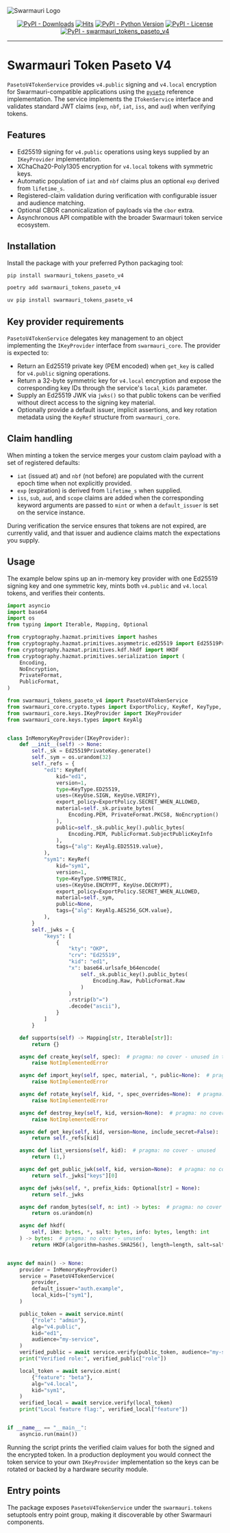 ![Swarmauri Logo](https://github.com/swarmauri/swarmauri-sdk/blob/3d4d1cfa949399d7019ae9d8f296afba773dfb7f/assets/swarmauri.brand.theme.svg)


<p align="center">
    <a href="https://pypi.org/project/swarmauri_tokens_paseto_v4/">
        <img src="https://img.shields.io/pypi/dm/swarmauri_tokens_paseto_v4" alt="PyPI - Downloads"/></a>
    <a href="https://hits.sh/github.com/swarmauri/swarmauri-sdk/tree/master/pkgs/standards/swarmauri_tokens_paseto_v4/">
        <img alt="Hits" src="https://hits.sh/github.com/swarmauri/swarmauri-sdk/tree/master/pkgs/standards/swarmauri_tokens_paseto_v4.svg"/></a>
    <a href="https://pypi.org/project/swarmauri_tokens_paseto_v4/">
        <img src="https://img.shields.io/pypi/pyversions/swarmauri_tokens_paseto_v4" alt="PyPI - Python Version"/></a>
    <a href="https://pypi.org/project/swarmauri_tokens_paseto_v4/">
        <img src="https://img.shields.io/pypi/l/swarmauri_tokens_paseto_v4" alt="PyPI - License"/></a>
    <a href="https://pypi.org/project/swarmauri_tokens_paseto_v4/">
        <img src="https://img.shields.io/pypi/v/swarmauri_tokens_paseto_v4?label=swarmauri_tokens_paseto_v4&color=green" alt="PyPI - swarmauri_tokens_paseto_v4"/></a>
</p>

---

# Swarmauri Token Paseto V4

`PasetoV4TokenService` provides `v4.public` signing and `v4.local`
encryption for Swarmauri-compatible applications using the
[`pyseto`](https://pypi.org/project/pyseto/) reference implementation.  The
service implements the `ITokenService` interface and validates standard JWT
claims (`exp`, `nbf`, `iat`, `iss`, and `aud`) when verifying tokens.

## Features

- Ed25519 signing for `v4.public` operations using keys supplied by an
  `IKeyProvider` implementation.
- XChaCha20-Poly1305 encryption for `v4.local` tokens with symmetric keys.
- Automatic population of `iat` and `nbf` claims plus an optional `exp`
  derived from `lifetime_s`.
- Registered-claim validation during verification with configurable issuer and
  audience matching.
- Optional CBOR canonicalization of payloads via the `cbor` extra.
- Asynchronous API compatible with the broader Swarmauri token service
  ecosystem.

## Installation

Install the package with your preferred Python packaging tool:

```bash
pip install swarmauri_tokens_paseto_v4
```

```bash
poetry add swarmauri_tokens_paseto_v4
```

```bash
uv pip install swarmauri_tokens_paseto_v4
```

## Key provider requirements

`PasetoV4TokenService` delegates key management to an object implementing the
`IKeyProvider` interface from `swarmauri_core`.  The provider is expected to:

- Return an Ed25519 private key (PEM encoded) when `get_key` is called for
  `v4.public` signing operations.
- Return a 32-byte symmetric key for `v4.local` encryption and expose the
  corresponding key IDs through the service's `local_kids` parameter.
- Supply an Ed25519 JWK via `jwks()` so that public tokens can be verified
  without direct access to the signing key material.
- Optionally provide a default issuer, implicit assertions, and key rotation
  metadata using the `KeyRef` structure from `swarmauri_core`.

## Claim handling

When minting a token the service merges your custom claim payload with a set of
registered defaults:

- `iat` (issued at) and `nbf` (not before) are populated with the current epoch
  time when not explicitly provided.
- `exp` (expiration) is derived from `lifetime_s` when supplied.
- `iss`, `sub`, `aud`, and `scope` claims are added when the corresponding
  keyword arguments are passed to `mint` or when a `default_issuer` is set on
  the service instance.

During verification the service ensures that tokens are not expired, are
currently valid, and that issuer and audience claims match the expectations you
supply.

## Usage

The example below spins up an in-memory key provider with one Ed25519 signing
key and one symmetric key, mints both `v4.public` and `v4.local` tokens, and
verifies their contents.

```python
import asyncio
import base64
import os
from typing import Iterable, Mapping, Optional

from cryptography.hazmat.primitives import hashes
from cryptography.hazmat.primitives.asymmetric.ed25519 import Ed25519PrivateKey
from cryptography.hazmat.primitives.kdf.hkdf import HKDF
from cryptography.hazmat.primitives.serialization import (
    Encoding,
    NoEncryption,
    PrivateFormat,
    PublicFormat,
)

from swarmauri_tokens_paseto_v4 import PasetoV4TokenService
from swarmauri_core.crypto.types import ExportPolicy, KeyRef, KeyType, KeyUse
from swarmauri_core.keys.IKeyProvider import IKeyProvider
from swarmauri_core.keys.types import KeyAlg


class InMemoryKeyProvider(IKeyProvider):
    def __init__(self) -> None:
        self._sk = Ed25519PrivateKey.generate()
        self._sym = os.urandom(32)
        self._refs = {
            "ed1": KeyRef(
                kid="ed1",
                version=1,
                type=KeyType.ED25519,
                uses=(KeyUse.SIGN, KeyUse.VERIFY),
                export_policy=ExportPolicy.SECRET_WHEN_ALLOWED,
                material=self._sk.private_bytes(
                    Encoding.PEM, PrivateFormat.PKCS8, NoEncryption()
                ),
                public=self._sk.public_key().public_bytes(
                    Encoding.PEM, PublicFormat.SubjectPublicKeyInfo
                ),
                tags={"alg": KeyAlg.ED25519.value},
            ),
            "sym1": KeyRef(
                kid="sym1",
                version=1,
                type=KeyType.SYMMETRIC,
                uses=(KeyUse.ENCRYPT, KeyUse.DECRYPT),
                export_policy=ExportPolicy.SECRET_WHEN_ALLOWED,
                material=self._sym,
                public=None,
                tags={"alg": KeyAlg.AES256_GCM.value},
            ),
        }
        self._jwks = {
            "keys": [
                {
                    "kty": "OKP",
                    "crv": "Ed25519",
                    "kid": "ed1",
                    "x": base64.urlsafe_b64encode(
                        self._sk.public_key().public_bytes(
                            Encoding.Raw, PublicFormat.Raw
                        )
                    )
                    .rstrip(b"=")
                    .decode("ascii"),
                }
            ]
        }

    def supports(self) -> Mapping[str, Iterable[str]]:
        return {}

    async def create_key(self, spec):  # pragma: no cover - unused in the example
        raise NotImplementedError

    async def import_key(self, spec, material, *, public=None):  # pragma: no cover
        raise NotImplementedError

    async def rotate_key(self, kid, *, spec_overrides=None):  # pragma: no cover
        raise NotImplementedError

    async def destroy_key(self, kid, version=None):  # pragma: no cover
        raise NotImplementedError

    async def get_key(self, kid, version=None, include_secret=False):
        return self._refs[kid]

    async def list_versions(self, kid):  # pragma: no cover - unused
        return (1,)

    async def get_public_jwk(self, kid, version=None):  # pragma: no cover
        return self._jwks["keys"][0]

    async def jwks(self, *, prefix_kids: Optional[str] = None):
        return self._jwks

    async def random_bytes(self, n: int) -> bytes:  # pragma: no cover - unused
        return os.urandom(n)

    async def hkdf(
        self, ikm: bytes, *, salt: bytes, info: bytes, length: int
    ) -> bytes:  # pragma: no cover - unused
        return HKDF(algorithm=hashes.SHA256(), length=length, salt=salt, info=info).derive(ikm)


async def main() -> None:
    provider = InMemoryKeyProvider()
    service = PasetoV4TokenService(
        provider,
        default_issuer="auth.example",
        local_kids=["sym1"],
    )

    public_token = await service.mint(
        {"role": "admin"},
        alg="v4.public",
        kid="ed1",
        audience="my-service",
    )
    verified_public = await service.verify(public_token, audience="my-service")
    print("Verified role:", verified_public["role"])

    local_token = await service.mint(
        {"feature": "beta"},
        alg="v4.local",
        kid="sym1",
    )
    verified_local = await service.verify(local_token)
    print("Local feature flag:", verified_local["feature"])


if __name__ == "__main__":
    asyncio.run(main())
```

Running the script prints the verified claim values for both the signed and the
encrypted token.  In a production deployment you would connect the token
service to your own `IKeyProvider` implementation so the keys can be rotated or
backed by a hardware security module.

## Entry points

The package exposes `PasetoV4TokenService` under the `swarmauri.tokens`
setuptools entry point group, making it discoverable by other Swarmauri
components.
